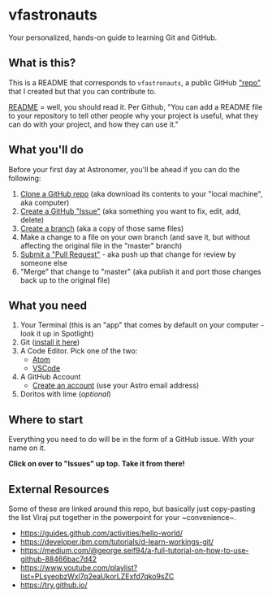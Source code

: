 
# vfastronauts

Your personalized, hands-on guide to learning Git and GitHub.

## What is this?

This is a README that corresponds to `vfastronauts`, a public GitHub ["repo"](https://help.github.com/en/articles/about-repositories) that I created but that you can contribute to.

[README](https://help.github.com/en/articles/about-readmes) = well, you should read it. Per Github, "You can add a README file to your repository to tell other people why your project is useful, what they can do with your project, and how they can use it."

## What you'll do

Before your first day at Astronomer, you'll be ahead if you can do the following:

1. [Clone a GitHub repo](https://help.github.com/en/articles/cloning-a-repository) (aka download its contents to your "local machine", aka computer)
2. [Create a GitHub "Issue"](https://help.github.com/en/articles/about-issues) (aka something you want to fix, edit, add, delete)
3. [Create a branch](https://guides.github.com/activities/hello-world/#branch) (aka a copy of those same files)
4. Make a change to a file on your own branch (and save it, but without affecting the original file in the "master" branch)
5. [Submit a "Pull Request"](https://help.github.com/en/articles/about-pull-requests) - aka push up that change for review by someone else
6. "Merge" that change to "master" (aka publish it and port those changes back up to the original file)

## What you need

1. Your Terminal (this is an "app" that comes by default on your computer - look it up in Spotlight)
2. Git ([install it here](https://git-scm.com/book/en/v2/Getting-Started-Installing-Git))
3. A Code Editor. Pick one of the two:
   - [Atom](https://atom.io/)
   - [VSCode](https://code.visualstudio.com/)
4. A GitHub Account
   - [Create an account](https://github.com/join?source=header-home) (use your Astro email address)
5. Doritos with lime (*optional*)

## Where to start

Everything you need to do will be in the form of a GitHub issue. With your name on it.

**Click on over to "Issues" up top. Take it from there!**

## External Resources

Some of these are linked around this repo, but basically just copy-pasting the list Viraj put together in the powerpoint for your ~convenience~. 

- https://guides.github.com/activities/hello-world/
- https://developer.ibm.com/tutorials/d-learn-workings-git/
- https://medium.com/@george.seif94/a-full-tutorial-on-how-to-use-github-88466bac7d42
- https://www.youtube.com/playlist?list=PLsyeobzWxl7q2eaUkorLZExfd7qko9sZC
- https://try.github.io/


